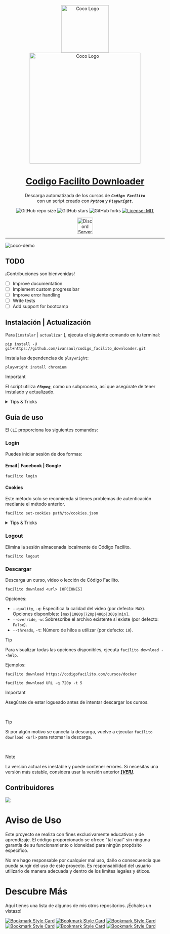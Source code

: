 <!-- markdownlint-disable MD033 MD036 MD041 MD045 MD046 -->
<div align="center">
    <img width="150" src="https://i.imgur.com/dca7pcI.png" alt="Coco Logo">
</div>
<div align="center">
    <img width="350" src="https://i.imgur.com/tZhUf6Y.png" alt="Coco Logo">
</div>
<div align="center">

<h1 style="border-bottom: none">
    <b><a href="https://github.com/ivansaul/codigo_facilito_downloader">Codigo Facilito Downloader</a></b>
</h1>

Descarga automatizada de los cursos de ***`Codigo Facilito`***<br />
con un script creado con ***`Python`*** y ***`Playwright`***.

![GitHub repo size](https://img.shields.io/github/repo-size/ivansaul/codigo_facilito_downloader)
![GitHub stars](https://img.shields.io/github/stars/ivansaul/codigo_facilito_downloader)
![GitHub forks](https://img.shields.io/github/forks/ivansaul/codigo_facilito_downloader)
[![License: MIT](https://img.shields.io/badge/License-MIT-yellow.svg)](https://opensource.org/licenses/MIT)

<a href="https://discord.gg/tDvybtJ7y9">
    <img alt="Discord Server" height="50" src="https://cdn.jsdelivr.net/npm/@intergrav/devins-badges@3/assets/cozy/social/discord-plural_vector.svg">
</a>

</div>

---

![coco-demo](https://github.com/ivansaul/codigo_facilito_downloader/assets/15005581/b3029dda-c5ab-4cd9-97d3-acc61f3be3a0)

## TODO

¡Contribuciones son bienvenidas!

- [ ] Improve documentation
- [ ] Implement custom progress bar
- [ ] Improve error handling
- [ ] Write tests
- [ ] Add support for bootcamp

## Instalación | Actualización

Para [`instalar` | `actualizar` ], ejecuta el siguiente comando en tu terminal:

```console
pip install -U git+https://github.com/ivansaul/codigo_facilito_downloader.git
```

Instala las dependencias de `playwright`:

```console
playwright install chromium
```

> [!IMPORTANT]
> El script utiliza ***`ffmpeg`***, como un subproceso, así que asegúrate de tener instalado y actualizado.

<details>

<summary>Tips & Tricks</summary>

## FFmpeg Instalación

### Ubuntu / Debian

```console
sudo apt install ffmpeg -y
```

### Arch Linux

```console
sudo pacman -S ffmpeg
```

### Windows [[Tutorial]][ffmpeg-youtube]

Puedes descargar la versión de `ffmpeg` para Windows desde [aquí][ffmpeg]. o algún gestor de paquetes como [`Scoop`][scoop] o [`Chocolatey`][chocolatey].

```console
scoop install ffmpeg
```

</details>

## Guía de uso

El `CLI` proporciona los siguientes comandos:

### Login

Puedes iniciar sesión de dos formas:

#### Email | Facebook | Google

```console
facilito login
```

#### Cookies

Este método solo se recomienda si tienes problemas de autenticación mediante el método anterior.

```console
facilito set-cookies path/to/cookies.json
```

<details>

<summary>Tips & Tricks</summary>

## Exportar las cookies

1. Instala la extensión de Chrome [***`GetCookies`***][cookies-extension].
2. Inicia sesión en Código Facilito utilizando el navegador Chrome.
3. Recarga la página.
4. Exporta las cookies en formato `json` desde la extensión de Chrome.

</details>

### Logout

Elimina la sesión almacenada localmente de Código Facilito.

```console
facilito logout
```

### Descargar

Descarga un curso, video o lección de Código Facilito.

```console
facilito download <url> [OPCIONES]
```

Opciones:

- `--quality`, `-q`: Especifica la calidad del video (por defecto: `MAX`). Opciones disponibles: `[max|1080p|720p|480p|360p|min]`.
- `--override`, `-w`: Sobrescribe el archivo existente si existe (por defecto: `False`).
- `--threads`, `-t`: Número de hilos a utilizar (por defecto: `10`).

> [!TIP]
> Para visualizar todas las opciones disponibles, ejecuta `facilito download --help`.

Ejemplos:

```console
facilito download https://codigofacilito.com/cursos/docker
```

```console
facilito download URL -q 720p -t 5
```

> [!IMPORTANT]
> Asegúrate de estar logueado antes de intentar descargar los cursos.

<br>

> [!TIP]
> Si por algún motivo se cancela la descarga, vuelve a ejecutar `facilito download <url>` para retomar la descarga.

<br>

> [!NOTE]
> La versión actual es inestable y puede contener errores. Si necesitas una versión más estable, considera usar la versión anterior [***[VER]***][previous-version].

## Contribuidores

<a href="https://github.com/ivansaul/codigo_facilito_downloader/graphs/contributors">
  <img src="https://contrib.rocks/image?repo=ivansaul/codigo_facilito_downloader" />
</a>

# **Aviso de Uso**

Este proyecto se realiza con fines exclusivamente educativos y de aprendizaje. El código proporcionado se ofrece "tal cual" sin ninguna garantía de su funcionamiento o idoneidad para ningún propósito específico.

No me hago responsable por cualquier mal uso, daño o consecuencia que pueda surgir del uso de este proyecto. Es responsabilidad del usuario utilizarlo de manera adecuada y dentro de los límites legales y éticos.

# Descubre Más

Aquí tienes una lista de algunos de mis otros repositorios. ¡Échales un vistazo!

[![Bookmark Style Card](https://svg.bookmark.style/api?url=https://github.com/ivansaul/codigo_facilito_downloader&mode=light&style=horizontal)](https://github.com/ivansaul/codigo_facilito_downloader)
[![Bookmark Style Card](https://svg.bookmark.style/api?url=https://github.com/ivansaul/platzi-downloader&mode=light&style=horizontal)](https://github.com/ivansaul/platzi-downloader)
[![Bookmark Style Card](https://svg.bookmark.style/api?url=https://github.com/ivansaul/terabox_downloader&mode=light&style=horizontal)](https://github.com/ivansaul/terabox_downloader)
[![Bookmark Style Card](https://svg.bookmark.style/api?url=https://github.com/ivansaul/personal-portfolio&mode=light&style=horizontal)](https://github.com/ivansaul/personal-portfolio)
[![Bookmark Style Card](https://svg.bookmark.style/api?url=https://github.com/ivansaul/flutter_todo_app&mode=light&style=horizontal)](https://github.com/ivansaul/flutter_todo_app)
[![Bookmark Style Card](https://svg.bookmark.style/api?url=https://github.com/ivansaul/Flutter-UI-Kit&mode=light&style=horizontal)](https://github.com/ivansaul/Flutter-UI-Kit)

[scoop]:https://scoop.sh/
[ffmpeg]: https://ffmpeg.org
[chocolatey]: https://community.chocolatey.org
[ffmpeg-youtube]: https://youtu.be/JR36oH35Fgg?si=Gerco7SP8WlZVaKM
[previous-version]: https://github.com/ivansaul/codigo_facilito_downloader/tree/e39524cf4a925fb036c903b5d82306f9e2088ca6
[cookies-extension]: https://chromewebstore.google.com/detail/get-cookiestxt-locally/cclelndahbckbenkjhflpdbgdldlbecc
